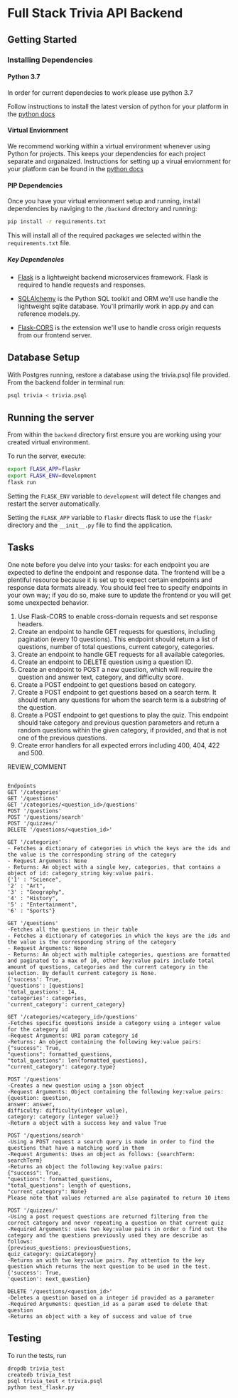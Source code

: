 # Full Stack Trivia API Backend

## Getting Started

### Installing Dependencies

#### Python 3.7
In order for current dependecies to work please use python 3.7 

Follow instructions to install the latest version of python for your platform in the [python docs](https://docs.python.org/3/using/unix.html#getting-and-installing-the-latest-version-of-python)

#### Virtual Enviornment

We recommend working within a virtual environment whenever using Python for projects. This keeps your dependencies for each project separate and organaized. Instructions for setting up a virual enviornment for your platform can be found in the [python docs](https://packaging.python.org/guides/installing-using-pip-and-virtual-environments/)

#### PIP Dependencies

Once you have your virtual environment setup and running, install dependencies by naviging to the `/backend` directory and running:

```bash
pip install -r requirements.txt
```

This will install all of the required packages we selected within the `requirements.txt` file.

##### Key Dependencies

- [Flask](http://flask.pocoo.org/)  is a lightweight backend microservices framework. Flask is required to handle requests and responses.

- [SQLAlchemy](https://www.sqlalchemy.org/) is the Python SQL toolkit and ORM we'll use handle the lightweight sqlite database. You'll primarily work in app.py and can reference models.py. 

- [Flask-CORS](https://flask-cors.readthedocs.io/en/latest/#) is the extension we'll use to handle cross origin requests from our frontend server. 

## Database Setup
With Postgres running, restore a database using the trivia.psql file provided. From the backend folder in terminal run:
```bash
psql trivia < trivia.psql
```

## Running the server

From within the `backend` directory first ensure you are working using your created virtual environment.

To run the server, execute:

```bash
export FLASK_APP=flaskr
export FLASK_ENV=development
flask run
```

Setting the `FLASK_ENV` variable to `development` will detect file changes and restart the server automatically.

Setting the `FLASK_APP` variable to `flaskr` directs flask to use the `flaskr` directory and the `__init__.py` file to find the application. 

## Tasks

One note before you delve into your tasks: for each endpoint you are expected to define the endpoint and response data. The frontend will be a plentiful resource because it is set up to expect certain endpoints and response data formats already. You should feel free to specify endpoints in your own way; if you do so, make sure to update the frontend or you will get some unexpected behavior. 

1. Use Flask-CORS to enable cross-domain requests and set response headers. 
2. Create an endpoint to handle GET requests for questions, including pagination (every 10 questions). This endpoint should return a list of questions, number of total questions, current category, categories. 
3. Create an endpoint to handle GET requests for all available categories. 
4. Create an endpoint to DELETE question using a question ID. 
5. Create an endpoint to POST a new question, which will require the question and answer text, category, and difficulty score. 
6. Create a POST endpoint to get questions based on category. 
7. Create a POST endpoint to get questions based on a search term. It should return any questions for whom the search term is a substring of the question. 
8. Create a POST endpoint to get questions to play the quiz. This endpoint should take category and previous question parameters and return a random questions within the given category, if provided, and that is not one of the previous questions. 
9. Create error handlers for all expected errors including 400, 404, 422 and 500. 

REVIEW_COMMENT
```

Endpoints
GET '/categories'
GET '/questions'
GET '/categories/<question_id>/questions'
POST '/questions'
POST '/questions/search'
POST '/quizzes/'
DELETE '/questions/<question_id>'

GET '/categories'
- Fetches a dictionary of categories in which the keys are the ids and the value is the corresponding string of the category
- Request Arguments: None
- Returns: An object with a single key, categories, that contains a object of id: category_string key:value pairs. 
{'1' : "Science",
'2' : "Art",
'3' : "Geography",
'4' : "History",
'5' : "Entertainment",
'6' : "Sports"}

GET '/questions'
-Fetches all the questions in their table
- Fetches a dictionary of categories in which the keys are the ids and the value is the corresponding string of the category
- Request Arguments: None
- Returns: An object with multiple categories, questions are formatted and paginated to a max of 10, other key:value pairs include total amount of questions, categories and the current category in the selection. By default current category is None.
{'success': True,
'questions': [questions]
'total_questions': 14,
'categories': categories, 
'current_category': current_category} 

GET '/categories/<category_id>/questions'
-Fetches specific questions inside a category using a integer value for the category id
-Request Arguments: URI param category id 
-Returns: An object containing the following key:value pairs:
{"success": True,
"questions": formatted_questions,
"total_questions": len(formatted_questions),
"current_category": category.type}

POST '/questions'
-Creates a new question using a json object
-Request Arguments: Object containing the following key:value pairs:
{question: question,
answer: answer,
difficulty: difficulty(integer value),
category: category (integer value)}
-Return a object with a success key and value True

POST '/questions/search'
-Using a POST request a search query is made in order to find the questions that have a matching word in them
-Request Arguments: Uses an object as follows: {searchTerm: searchTerm}
-Returns an object the following key:value pairs:
{"success": True,
"questions": formatted_questions,
"total_questions": length of questions,
"current_category": None}
Please note that values returned are also paginated to return 10 items

POST '/quizzes/'
-Using a post request questions are returned filtering from the correct category and never repeating a question on that current quiz
-Required Arguments: uses two key:value pairs in order o find out the category and the questions previously used they are describe as follows:
{previous_questions: previousQuestions,
quiz_category: quizCategory}
-Returns an with two key:value pairs. Pay attention to the key question which returns the next question to be used in the test.
{'success': True,
'question': next_question}

DELETE '/questions/<question_id>'
-Deletes a question based on a integer id provided as a parameter
-Required Arguments: question_id as a param used to delete that question
-Returns an object with a key of success and value of true
```


## Testing
To run the tests, run
```
dropdb trivia_test
createdb trivia_test
psql trivia_test < trivia.psql
python test_flaskr.py
```